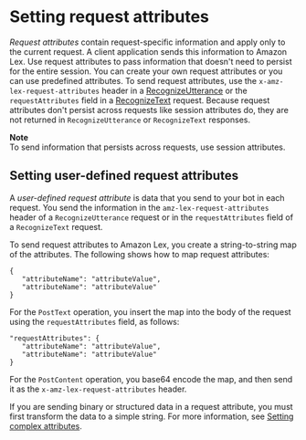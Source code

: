 # Setting request attributes<a name="context-mgmt-request-attribs"></a>

*Request attributes* contain request\-specific information and apply only to the current request\. A client application sends this information to Amazon Lex\. Use request attributes to pass information that doesn't need to persist for the entire session\. You can create your own request attributes or you can use predefined attributes\. To send request attributes, use the `x-amz-lex-request-attributes` header in a [RecognizeUtterance](API_runtime_RecognizeUtterance.md) or the `requestAttributes` field in a [RecognizeText](API_runtime_RecognizeText.md) request\. Because request attributes don't persist across requests like session attributes do, they are not returned in `RecognizeUtterance` or `RecognizeText` responses\. 

**Note**  
To send information that persists across requests, use session attributes\.

## Setting user\-defined request attributes<a name="context-mgmt-user"></a>

A *user\-defined request attribute* is data that you send to your bot in each request\. You send the information in the `amz-lex-request-attributes` header of a `RecognizeUtterance` request or in the `requestAttributes` field of a `RecognizeText` request\. 

To send request attributes to Amazon Lex, you create a string\-to\-string map of the attributes\. The following shows how to map request attributes: 

```
{
   "attributeName": "attributeValue",
   "attributeName": "attributeValue"
}
```

For the `PostText` operation, you insert the map into the body of the request using the `requestAttributes` field, as follows:

```
"requestAttributes": {
   "attributeName": "attributeValue",
   "attributeName": "attributeValue"
}
```

For the `PostContent` operation, you base64 encode the map, and then send it as the `x-amz-lex-request-attributes` header\.

If you are sending binary or structured data in a request attribute, you must first transform the data to a simple string\. For more information, see [Setting complex attributes](context-mgmt-complex-attributes.md)\.